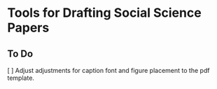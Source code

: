 # Tools for Drafting Social Science Papers

## To Do
[ ] Adjust adjustments for caption font and figure placement to the pdf template.
